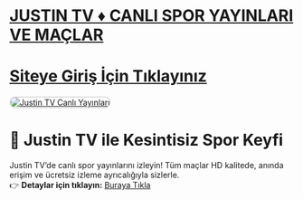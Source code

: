 #  <a href="https://shorto.link/dFSrE">JUSTIN TV ♦️ CANLI SPOR YAYINLARI VE MAÇLAR</a>
#  <a href="https://shorto.link/dFSrE">Siteye Giriş İçin Tıklayınız</a>

<meta charset="UTF-8">
    <meta name="viewport" content="width=device-width, initial-scale=1.0">
</head>
<body>

<a href="https://shorto.link/dFSrE" title="Justin TV Canlı Spor Yayınları">
    <img src="https://r.resimlink.com/r_0sdl5.jpg" alt="Justin TV Canlı Yayınları" style="max-width: 100%; border: 2px solid #ddd; border-radius: 10px;">
</a>

# 🎥 Justin TV ile Kesintisiz Spor Keyfi  

Justin TV’de canlı spor yayınlarını izleyin! Tüm maçlar HD kalitede, anında erişim ve ücretsiz izleme ayrıcalığıyla sizlerle.  
👉 **Detaylar için tıklayın:** [Buraya Tıkla](https://shorto.link/dFSrE)  

<meta name="description" content="Justin TV ile canlı spor yayınları ve maçları ücretsiz izleyin. Hemen tıklayın ve keyifli bir deneyim yaşayın!">
